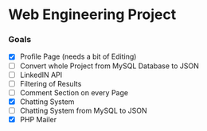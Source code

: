 # Web Engineering Project

### Goals

- [x] Profile Page	(needs a bit of Editing)
- [ ] Convert whole Project from MySQL Database to JSON
- [ ] LinkedIN API
- [ ] Filtering of Results
- [ ] Comment Section on every Page
- [x] Chatting System
- [ ] Chatting System from MySQL to JSON
- [x] PHP Mailer